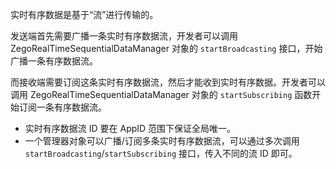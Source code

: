 实时有序数据是基于“流”进行传输的。

发送端首先需要广播一条实时有序数据流，开发者可以调用 ZegoRealTimeSequentialDataManager 对象的 `startBroadcasting` 接口，开始广播一条有序数据流。

而接收端需要订阅这条实时有序数据流，然后才能收到实时有序数据。开发者可以调用 ZegoRealTimeSequentialDataManager 对象的 `startSubscribing` 函数开始订阅一条有序数据流。

<div class="mk-warning">

- 实时有序数据流 ID 要在 AppID 范围下保证全局唯一。
- 一个管理器对象可以广播/订阅多条实时有序数据流，可以通过多次调用 `startBroadcasting`/`startSubscribing` 接口，传入不同的流 ID 即可。
</div>





